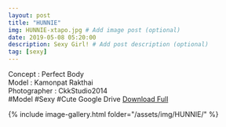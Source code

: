 ```yaml
---
layout: post
title: "HUNNIE"
img: HUNNIE-xtapo.jpg # Add image post (optional)
date: 2019-05-08 05:20:00
description: Sexy Girl! # Add post description (optional)
tag: [sexy]
---
```


Concept : Perfect Body  
Model : Kamonpat Rakthai  
Photographer : CkkStudio2014  
#Model #Sexy #Cute
Google Drive [Download Full](http://gestyy.com/e0GcGe)

{% include image-gallery.html folder="/assets/img/HUNNIE/" %}
